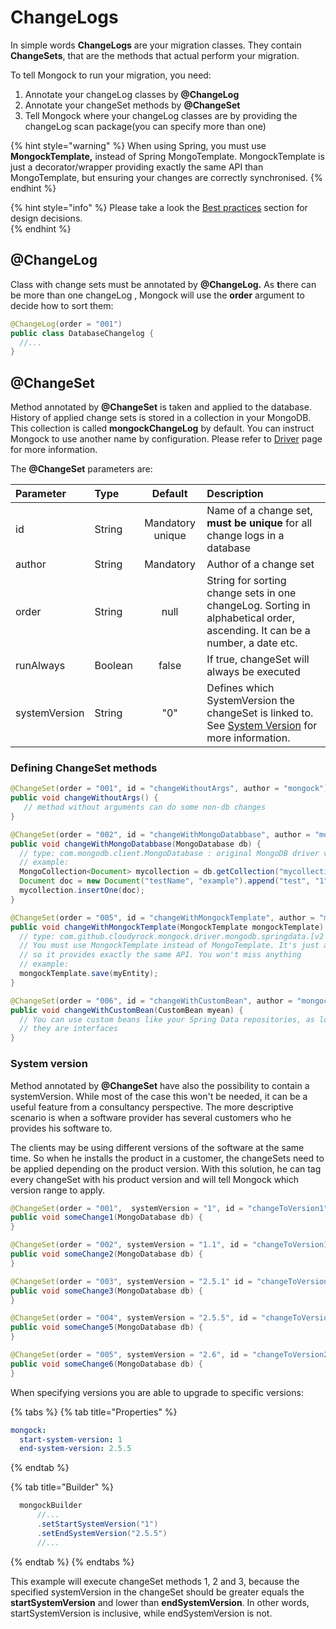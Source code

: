 # ChangeLogs

In simple words **ChangeLogs** are your migration classes. They contain **ChangeSets**, that are the methods that actual perform your migration. 

To tell Mongock to run your migration, you need:

1. Annotate your changeLog classes by **@ChangeLog**
2. Annotate your changeSet methods by **@ChangeSet**
3. Tell Mongock where your changeLog classes are by providing the changeLog scan package\(you can specify more than one\)

{% hint style="warning" %}
When using Spring, you must use **MongockTemplate,** instead of Spring MongoTemplate. MongockTemplate is just a decorator/wrapper providing exactly the same API than MongoTemplate, but ensuring your changes are correctly synchronised. 
{% endhint %}

{% hint style="info" %}
Please take a look the [Best practices]() section for design decisions.  
{% endhint %}

## @ChangeLog

Class with change sets must be annotated by **@ChangeLog.** As **t**here can be more than one changeLog , Mongock will use the **order** argument to decide how to sort them:

```java
@ChangeLog(order = "001")
public class DatabaseChangelog {
  //...
}
```

## @ChangeSet

Method annotated by **@ChangeSet** is taken and applied to the database. History of applied change sets is stored in a collection in your MongoDB.   
This collection is called **mongockChangeLog** by default. You can instruct Mongock to use another name by configuration. Please refer to [Driver](spring.md) page for more information.

The **@ChangeSet** parameters are:

| Parameter | Type | Default | Description |
| :--- | :--- | :---: | :--- |
| id | String | Mandatory unique | Name of a change set, **must be unique** for all change logs in a database |
| author | String | Mandatory | Author of a change set |
| order | String | null | String for sorting change sets in one changeLog. Sorting in alphabetical order, ascending. It can be a number, a date etc. |
| runAlways | Boolean | false | If true, changeSet will always be executed |
| systemVersion | String | "0" | Defines which SystemVersion the changeSet is linked to.  See [System Version]() for more information. |

### Defining ChangeSet methods

```java
@ChangeSet(order = "001", id = "changeWithoutArgs", author = "mongock")
public void changeWithoutArgs() {
   // method without arguments can do some non-db changes
}

@ChangeSet(order = "002", id = "changeWithMongoDatabbase", author = "mongock")
public void changeWithMongoDatabbase(MongoDatabase db) {
  // type: com.mongodb.client.MongoDatabase : original MongoDB driver v. 3.x, operations allowed by driver are possible
  // example: 
  MongoCollection<Document> mycollection = db.getCollection("mycollection");
  Document doc = new Document("testName", "example").append("test", "1");
  mycollection.insertOne(doc);
}

@ChangeSet(order = "005", id = "changeWithMongockTemplate", author = "mongock")
public void changeWithMongockTemplate(MongockTemplate mongockTemplate) {
  // type: com.github.cloudyrock.mongock.driver.mongodb.springdata.[v2 | v3].decorator.impl.MongockTemplate
  // You must use MongockTemplate instead of MongoTemplate. It's just a wrapper/decorator
  // so it provides exactly the same API. You won't miss anything
  // example:
  mongockTemplate.save(myEntity);
}

@ChangeSet(order = "006", id = "changeWithCustomBean", author = "mongock")
public void changeWithCustomBean(CustomBean myean) {
  // You can use custom beans like your Spring Data repositories, as long as 
  // they are interfaces
}
```

### System version

Method annotated by **@ChangeSet** have also the possibility to contain a systemVersion. While most of the case this won't be needed, it can be a useful feature from a consultancy perspective. The more descriptive scenario is when a software provider has several customers who he provides his software to. 

The clients may be using different versions of the software at the same time. So when he installs the product in a customer, the changeSets need to be applied depending on the product version. With this solution, he can tag every changeSet with his product version and will tell Mongock which version range to apply.

```java
@ChangeSet(order = "001",  systemVersion = "1", id = "changeToVersion1", author = "mongock")
public void someChange1(MongoDatabase db) {
}

@ChangeSet(order = "002", systemVersion = "1.1", id = "changeToVersion1.1", author = "mongock")
public void someChange2(MongoDatabase db) {
}

@ChangeSet(order = "003", systemVersion = "2.5.1" id = "changeToVersion2.5.1", author = "mongock")
public void someChange3(MongoDatabase db) {
}

@ChangeSet(order = "004", systemVersion = "2.5.5", id = "changeToVersion2.5.5", author = "mongock")
public void someChange5(MongoDatabase db) {
}

@ChangeSet(order = "005", systemVersion = "2.6", id = "changeToVersion2.6", author = "mongock")
public void someChange6(MongoDatabase db) {
}
```

When specifying versions you are able to upgrade to specific versions:

{% tabs %}
{% tab title="Properties" %}
```yaml
mongock:
  start-system-version: 1
  end-system-version: 2.5.5
```
{% endtab %}

{% tab title="Builder" %}
```java
  mongockBuilder
      //...
      .setStartSystemVersion("1")
      .setEndSystemVersion("2.5.5")
      //... 
```
{% endtab %}
{% endtabs %}

This example will execute changeSet methods 1, 2 and 3, because the specified systemVersion in the changeSet should be greater equals the **startSystemVersion** and lower than **endSystemVersion**. In other words, startSystemVersion is inclusive, while endSystemVersion is not.



